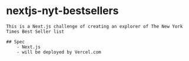 # nextjs-nyt-bestsellers

    This is a Next.js challenge of creating an explorer of The New York Times Best Seller list

    ## Spec
        - Next.js
        - will be deployed by Vercel.com
